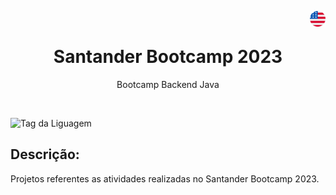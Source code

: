 <a href="https://github.com/rafaelrvital/Java-Trainning/blob/main/bootcamp-Santander2023/README.md"><img src="https://github.com/rafaelrvital/rafaelrvital/blob/main/assets/flags/us.png" width="25" align="right" title="Change to english"></a>

<br>

<div align=center>

# Santander Bootcamp 2023

Bootcamp Backend Java

</div><br>

![Tag da Liguagem](https://img.shields.io/badge/Trainning-Java-orange)

## Descrição:

Projetos referentes as atividades realizadas no Santander Bootcamp 2023.